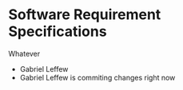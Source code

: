 # Software Requirement Specifications

Whatever
- Gabriel Leffew
- Gabriel Leffew is commiting changes right now
